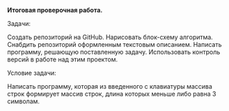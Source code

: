 **Итоговая проверочная работа.**

Задачи:

Создать репозиторий на GitHub.
Нарисовать блок-схему алгоритма.
Снабдить репозиторий оформленным текстовым описанием.
Написать программу, решающую поставленную задачу.
Использовать контроль версий в работе над этим проектом.


Условие задачи:


Написать программу, которая из введенного с клавиатуры массива строк формирует массив строк, длина которых меньше либо равна 3 символам.
